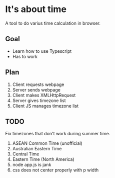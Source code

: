 # It's about time
A tool to do varius time calculation in browser.  

## Goal
* Learn how to use Typescript
* Has to work

## Plan
1. Client requests webpage
2. Server sends webpage
3. Client makes XMLHttpRequest
4. Server gives timezone list
5. Client JS manages timezone list

## TODO
Fix timezones that don't work during summer time.
1. ASEAN Common Time (unofficial)  
2. Australian Eastern Time
3. Central Time
4. Eastern Time (North America)
5. node app.js is jank
6. css does not center properly with p width

